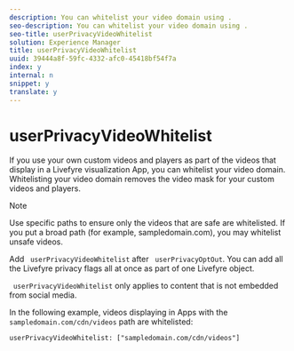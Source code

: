 ```yaml
---
description: You can whitelist your video domain using .
seo-description: You can whitelist your video domain using .
seo-title: userPrivacyVideoWhitelist
solution: Experience Manager
title: userPrivacyVideoWhitelist
uuid: 39444a8f-59fc-4332-afc0-45418bf54f7a
index: y
internal: n
snippet: y
translate: y
---
```


# userPrivacyVideoWhitelist

If you use your own custom videos and players as part of the videos that display in a Livefyre visualization App, you can whitelist your video domain. Whitelisting your video domain removes the video mask for your custom videos and players. 

>[!NOTE]
>
>Use specific paths to ensure only the videos that are safe are whitelisted. If you put a broad path (for example, sampledomain.com), you may whitelist unsafe videos.

Add ` userPrivacyVideoWhitelist` after ` userPrivacyOptOut`. You can add all the Livefyre privacy flags all at once as part of one Livefyre object.

` userPrivacyVideoWhitelist` only applies to content that is not embedded from social media.

In the following example, videos displaying in Apps with the ` sampledomain.com/cdn/videos` path are whitelisted:

```
userPrivacyVideoWhitelist: ["sampledomain.com/cdn/videos"]
```
